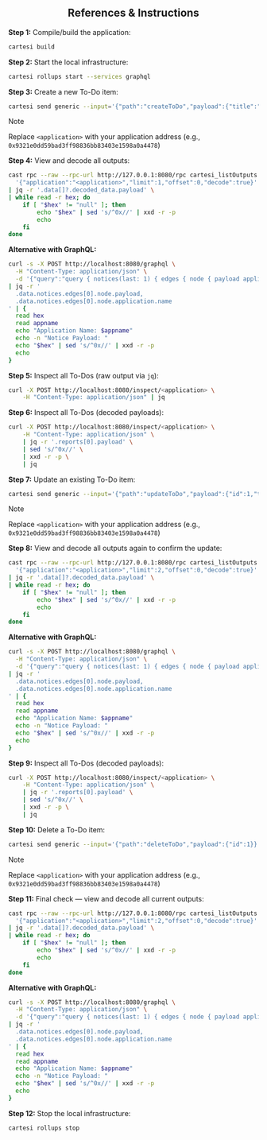 ## <div align="center">References & Instructions</div>

**Step 1:** Compile/build the application:
```bash
cartesi build
```

**Step 2:** Start the local infrastructure:
```bash
cartesi rollups start --services graphql
```

**Step 3:** Create a new To-Do item:
```bash
cartesi send generic --input='{"path":"createToDo","payload":{"title":"Create an application","description":"Use the Cartesi CLI"}}' --input-encoding=string
```

> [!NOTE]
> Replace `<application>` with your application address (e.g., `0x9321e0dd59bad3ff98836bb83403e1598a0a4478`)

**Step 4:** View and decode all outputs:
```bash
cast rpc --raw --rpc-url http://127.0.0.1:8080/rpc cartesi_listOutputs \
  '{"application":"<application>","limit":1,"offset":0,"decode":true}' \
| jq -r '.data[]?.decoded_data.payload' \
| while read -r hex; do
    if [ "$hex" != "null" ]; then
        echo "$hex" | sed 's/^0x//' | xxd -r -p
        echo
    fi
done
```

**Alternative with GraphQL:**
```bash
curl -s -X POST http://localhost:8080/graphql \
  -H "Content-Type: application/json" \
  -d '{"query":"query { notices(last: 1) { edges { node { payload application { name } } } } }"}' \
| jq -r '
  .data.notices.edges[0].node.payload,
  .data.notices.edges[0].node.application.name
' | {
  read hex
  read appname
  echo "Application Name: $appname"
  echo -n "Notice Payload: "
  echo "$hex" | sed 's/^0x//' | xxd -r -p
  echo
}
```

**Step 5:** Inspect all To-Dos (raw output via `jq`):
```bash
curl -X POST http://localhost:8080/inspect/<application> \
    -H "Content-Type: application/json" | jq
```


**Step 6:** Inspect all To-Dos (decoded payloads):
```bash
curl -X POST http://localhost:8080/inspect/<application> \
    -H "Content-Type: application/json" \
    | jq -r '.reports[0].payload' \
    | sed 's/^0x//' \
    | xxd -r -p \
    | jq
```

**Step 7:** Update an existing To-Do item:
```bash
cartesi send generic --input='{"path":"updateToDo","payload":{"id":1,"title":"Create an application","description":"Use the Cartesi CLI","completed":true}}' --input-encoding=string
```

> [!NOTE]
> Replace `<application>` with your application address (e.g., `0x9321e0dd59bad3ff98836bb83403e1598a0a4478`)

**Step 8:** View and decode all outputs again to confirm the update:
```bash
cast rpc --raw --rpc-url http://127.0.0.1:8080/rpc cartesi_listOutputs \
  '{"application":"<application>","limit":2,"offset":0,"decode":true}' \
| jq -r '.data[]?.decoded_data.payload' \
| while read -r hex; do
    if [ "$hex" != "null" ]; then
        echo "$hex" | sed 's/^0x//' | xxd -r -p
        echo
    fi
done
```

**Alternative with GraphQL:**
```bash
curl -s -X POST http://localhost:8080/graphql \
  -H "Content-Type: application/json" \
  -d '{"query":"query { notices(last: 1) { edges { node { payload application { name } } } } }"}' \
| jq -r '
  .data.notices.edges[0].node.payload,
  .data.notices.edges[0].node.application.name
' | {
  read hex
  read appname
  echo "Application Name: $appname"
  echo -n "Notice Payload: "
  echo "$hex" | sed 's/^0x//' | xxd -r -p
  echo
}
```

**Step 9:** Inspect all To-Dos (decoded payloads):
```bash
curl -X POST http://localhost:8080/inspect/<application> \
    -H "Content-Type: application/json" \
    | jq -r '.reports[0].payload' \
    | sed 's/^0x//' \
    | xxd -r -p \
    | jq
```

**Step 10:** Delete a To-Do item:
```bash
cartesi send generic --input='{"path":"deleteToDo","payload":{"id":1}}' --input-encoding=string
```

> [!NOTE]
> Replace `<application>` with your application address (e.g., `0x9321e0dd59bad3ff98836bb83403e1598a0a4478`)

**Step 11:** Final check — view and decode all current outputs:
```bash
cast rpc --raw --rpc-url http://127.0.0.1:8080/rpc cartesi_listOutputs \
  '{"application":"<application>","limit":2,"offset":0,"decode":true}' \
| jq -r '.data[]?.decoded_data.payload' \
| while read -r hex; do
    if [ "$hex" != "null" ]; then
        echo "$hex" | sed 's/^0x//' | xxd -r -p
        echo
    fi
done
```

**Alternative with GraphQL:**
```bash
curl -s -X POST http://localhost:8080/graphql \
  -H "Content-Type: application/json" \
  -d '{"query":"query { notices(last: 1) { edges { node { payload application { name } } } } }"}' \
| jq -r '
  .data.notices.edges[0].node.payload,
  .data.notices.edges[0].node.application.name
' | {
  read hex
  read appname
  echo "Application Name: $appname"
  echo -n "Notice Payload: "
  echo "$hex" | sed 's/^0x//' | xxd -r -p
  echo
}
```

**Step 12:** Stop the local infrastructure:
```bash
cartesi rollups stop
```